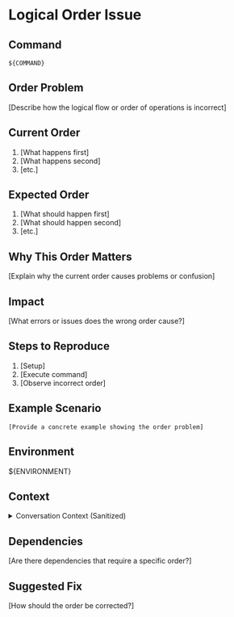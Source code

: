 # Logical Order Issue

## Command
`${COMMAND}`

## Order Problem
[Describe how the logical flow or order of operations is incorrect]

## Current Order
1. [What happens first]
2. [What happens second]
3. [etc.]

## Expected Order
1. [What should happen first]
2. [What should happen second]
3. [etc.]

## Why This Order Matters
[Explain why the current order causes problems or confusion]

## Impact
[What errors or issues does the wrong order cause?]

## Steps to Reproduce
1. [Setup]
2. [Execute command]
3. [Observe incorrect order]

## Example Scenario
```
[Provide a concrete example showing the order problem]
```

## Environment
${ENVIRONMENT}

## Context
<details>
<summary>Conversation Context (Sanitized)</summary>

```
${SANITIZED_CONTEXT}
```
</details>

## Dependencies
[Are there dependencies that require a specific order?]

## Suggested Fix
[How should the order be corrected?]